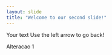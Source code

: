 ```yaml
---
layout: slide
title: "Welcome to our second slide!"
---
```

Your text
Use the left arrow to go back!

Alteracao 1
